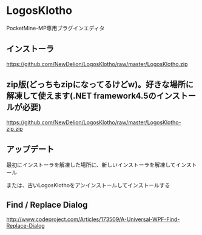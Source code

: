 # LogosKlotho
PocketMine-MP専用プラグインエディタ

## インストーラ
https://github.com/NewDelion/LogosKlotho/raw/master/LogosKlotho.zip
## zip版(どっちもzipになってるけどw)。好きな場所に解凍して使えます(.NET framework4.5のインストールが必要)
https://github.com/NewDelion/LogosKlotho/raw/master/LogosKlotho-zip.zip

## アップデート

最初にインストーラを解凍した場所に、新しいインストーラを解凍してインストール

または、古いLogosKlothoをアンインストールしてインストールする

## Find / Replace Dialog
http://www.codeproject.com/Articles/173509/A-Universal-WPF-Find-Replace-Dialog
